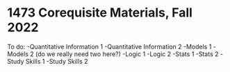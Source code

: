 # 1473 Corequisite Materials, Fall 2022

To do:
-Quantitative Information 1
-Quantitative Information 2
-Models 1
-Models 2 (do we really need two here?)
-Logic 1
-Logic 2
-Stats 1
-Stats 2
-Study Skills 1
-Study Skills 2